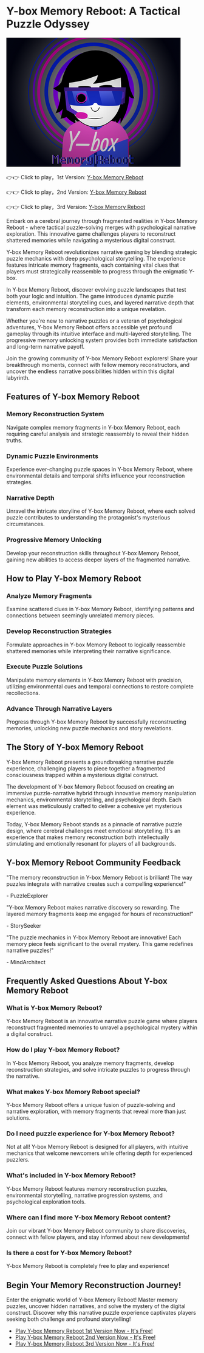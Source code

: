 # Y-box Memory Reboot: A Tactical Puzzle Odyssey

![Y-box Memory Reboot](https://raw.githubusercontent.com/sprunkiscrunkly/y-box-memory-reboot/refs/heads/main/y-box-memory-reboot.png "Y-box Memory Reboot")

👉👉 Click to play，1st Version: [Y-box Memory Reboot](https://sprunksters.com/y-box-memory-reboot/ "Y-box Memory Reboot")

👉👉 Click to play，2nd Version: [Y-box Memory Reboot](https://sprunkiscrunkly.com/y-box-memory-reboot/ "Y-box Memory Reboot")

👉👉 Click to play，3rd Version: [Y-box Memory Reboot](https://sprunkipyramixed.com/y-box-memory-reboot/ "Y-box Memory Reboot")

Embark on a cerebral journey through fragmented realities in Y-box Memory Reboot - where tactical puzzle-solving merges with psychological narrative exploration. This innovative game challenges players to reconstruct shattered memories while navigating a mysterious digital construct.

Y-box Memory Reboot revolutionizes narrative gaming by blending strategic puzzle mechanics with deep psychological storytelling. The experience features intricate memory fragments, each containing vital clues that players must strategically reassemble to progress through the enigmatic Y-box.

In Y-box Memory Reboot, discover evolving puzzle landscapes that test both your logic and intuition. The game introduces dynamic puzzle elements, environmental storytelling cues, and layered narrative depth that transform each memory reconstruction into a unique revelation.

Whether you're new to narrative puzzles or a veteran of psychological adventures, Y-box Memory Reboot offers accessible yet profound gameplay through its intuitive interface and multi-layered storytelling. The progressive memory unlocking system provides both immediate satisfaction and long-term narrative payoff.

Join the growing community of Y-box Memory Reboot explorers! Share your breakthrough moments, connect with fellow memory reconstructors, and uncover the endless narrative possibilities hidden within this digital labyrinth.

## Features of Y-box Memory Reboot

### Memory Reconstruction System

Navigate complex memory fragments in Y-box Memory Reboot, each requiring careful analysis and strategic reassembly to reveal their hidden truths.

### Dynamic Puzzle Environments

Experience ever-changing puzzle spaces in Y-box Memory Reboot, where environmental details and temporal shifts influence your reconstruction strategies.

### Narrative Depth

Unravel the intricate storyline of Y-box Memory Reboot, where each solved puzzle contributes to understanding the protagonist's mysterious circumstances.

### Progressive Memory Unlocking

Develop your reconstruction skills throughout Y-box Memory Reboot, gaining new abilities to access deeper layers of the fragmented narrative.

## How to Play Y-box Memory Reboot

### Analyze Memory Fragments

Examine scattered clues in Y-box Memory Reboot, identifying patterns and connections between seemingly unrelated memory pieces.

### Develop Reconstruction Strategies

Formulate approaches in Y-box Memory Reboot to logically reassemble shattered memories while interpreting their narrative significance.

### Execute Puzzle Solutions

Manipulate memory elements in Y-box Memory Reboot with precision, utilizing environmental cues and temporal connections to restore complete recollections.

### Advance Through Narrative Layers

Progress through Y-box Memory Reboot by successfully reconstructing memories, unlocking new puzzle mechanics and story revelations.

## The Story of Y-box Memory Reboot

Y-box Memory Reboot presents a groundbreaking narrative puzzle experience, challenging players to piece together a fragmented consciousness trapped within a mysterious digital construct.

The development of Y-box Memory Reboot focused on creating an immersive puzzle-narrative hybrid through innovative memory manipulation mechanics, environmental storytelling, and psychological depth. Each element was meticulously crafted to deliver a cohesive yet mysterious experience.

Today, Y-box Memory Reboot stands as a pinnacle of narrative puzzle design, where cerebral challenges meet emotional storytelling. It's an experience that makes memory reconstruction both intellectually stimulating and emotionally resonant for players of all backgrounds.

## Y-box Memory Reboot Community Feedback

"The memory reconstruction in Y-box Memory Reboot is brilliant! The way puzzles integrate with narrative creates such a compelling experience!"

\- PuzzleExplorer

"Y-box Memory Reboot makes narrative discovery so rewarding. The layered memory fragments keep me engaged for hours of reconstruction!"

\- StorySeeker

"The puzzle mechanics in Y-box Memory Reboot are innovative! Each memory piece feels significant to the overall mystery. This game redefines narrative puzzles!"

\- MindArchitect

## Frequently Asked Questions About Y-box Memory Reboot

### What is Y-box Memory Reboot?

Y-box Memory Reboot is an innovative narrative puzzle game where players reconstruct fragmented memories to unravel a psychological mystery within a digital construct.

### How do I play Y-box Memory Reboot?

In Y-box Memory Reboot, you analyze memory fragments, develop reconstruction strategies, and solve intricate puzzles to progress through the narrative.

### What makes Y-box Memory Reboot special?

Y-box Memory Reboot offers a unique fusion of puzzle-solving and narrative exploration, with memory fragments that reveal more than just solutions.

### Do I need puzzle experience for Y-box Memory Reboot?

Not at all! Y-box Memory Reboot is designed for all players, with intuitive mechanics that welcome newcomers while offering depth for experienced puzzlers.

### What's included in Y-box Memory Reboot?

Y-box Memory Reboot features memory reconstruction puzzles, environmental storytelling, narrative progression systems, and psychological exploration tools.

### Where can I find more Y-box Memory Reboot content?

Join our vibrant Y-box Memory Reboot community to share discoveries, connect with fellow players, and stay informed about new developments!

### Is there a cost for Y-box Memory Reboot?

Y-box Memory Reboot is completely free to play and experience!

## Begin Your Memory Reconstruction Journey!

Enter the enigmatic world of Y-box Memory Reboot! Master memory puzzles, uncover hidden narratives, and solve the mystery of the digital construct. Discover why this narrative puzzle experience captivates players seeking both challenge and profound storytelling!

- [Play Y-box Memory Reboot 1st Version Now - It's Free!](https://sprunksters.com/y-box-memory-reboot/)
- [Play Y-box Memory Reboot 2nd Version Now - It's Free!](https://sprunkiscrunkly.com/y-box-memory-reboot/)
- [Play Y-box Memory Reboot 3rd Version Now - It's Free!](https://sprunkipyramixed.com/y-box-memory-reboot/)
